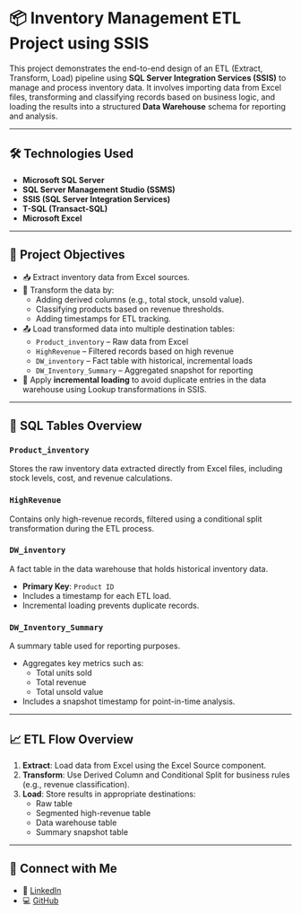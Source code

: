 # 📦 Inventory Management ETL Project using SSIS

This project demonstrates the end-to-end design of an ETL (Extract, Transform, Load) pipeline using **SQL Server Integration Services (SSIS)** to manage and process inventory data. It involves importing data from Excel files, transforming and classifying records based on business logic, and loading the results into a structured **Data Warehouse** schema for reporting and analysis.

---

## 🛠️ Technologies Used

- **Microsoft SQL Server**  
- **SQL Server Management Studio (SSMS)**  
- **SSIS (SQL Server Integration Services)**  
- **T-SQL (Transact-SQL)**  
- **Microsoft Excel**

---

## 🎯 Project Objectives

- 📥 Extract inventory data from Excel sources.
- 🔄 Transform the data by:
  - Adding derived columns (e.g., total stock, unsold value).
  - Classifying products based on revenue thresholds.
  - Adding timestamps for ETL tracking.
- 📤 Load transformed data into multiple destination tables:
  - `Product_inventory` – Raw data from Excel
  - `HighRevenue` – Filtered records based on high revenue
  - `DW_inventory` – Fact table with historical, incremental loads
  - `DW_Inventory_Summary` – Aggregated snapshot for reporting
- 🧠 Apply **incremental loading** to avoid duplicate entries in the data warehouse using Lookup transformations in SSIS.

---

## 🧾 SQL Tables Overview

### `Product_inventory`
Stores the raw inventory data extracted directly from Excel files, including stock levels, cost, and revenue calculations.

### `HighRevenue`
Contains only high-revenue records, filtered using a conditional split transformation during the ETL process.

### `DW_inventory`
A fact table in the data warehouse that holds historical inventory data.  
- **Primary Key**: `Product ID`  
- Includes a timestamp for each ETL load.  
- Incremental loading prevents duplicate records.

### `DW_Inventory_Summary`
A summary table used for reporting purposes.  
- Aggregates key metrics such as:
  - Total units sold
  - Total revenue
  - Total unsold value  
- Includes a snapshot timestamp for point-in-time analysis.

---

## 📈 ETL Flow Overview

1. **Extract**: Load data from Excel using the Excel Source component.
2. **Transform**: Use Derived Column and Conditional Split for business rules (e.g., revenue classification).
3. **Load**: Store results in appropriate destinations:
   - Raw table
   - Segmented high-revenue table
   - Data warehouse table
   - Summary snapshot table

---

## 🔗 Connect with Me

- 🔗 [LinkedIn](https://www.linkedin.com/in/aya-yahia-37522a217)
- 💻 [GitHub](https://github.com/aya-yahia-1november)


